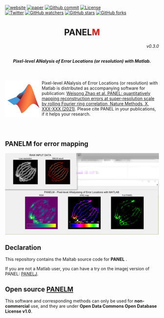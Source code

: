 
[![website](https://img.shields.io/badge/website-up-green.svg)](https://weisongzhao.github.io/PANELM/)
[![paper](https://img.shields.io/badge/paper-nat.%20methods-black.svg)](https://www.nature.com/nmeth/)
[![Github commit](https://img.shields.io/github/last-commit/WeisongZhao/PANELM)](https://github.com/WeisongZhao/PANELM/)
[![License](https://img.shields.io/github/license/WeisongZhao/PANELM)](https://github.com/WeisongZhao/PANELM/blob/master/LICENSE/)<br>
[![Twitter](https://img.shields.io/twitter/follow/weisong_zhao?label=weisong)](https://twitter.com/weisong_zhao/status/1370308101690118146)
[![GitHub watchers](https://img.shields.io/github/watchers/WeisongZhao/PANELM?style=social)](https://github.com/WeisongZhao/PANELM/) 
[![GitHub stars](https://img.shields.io/github/stars/WeisongZhao/PANELM?style=social)](https://github.com/WeisongZhao/PANELM/) 
[![GitHub forks](https://img.shields.io/github/forks/WeisongZhao/PANELM?style=social)](https://github.com/WeisongZhao/PANELM/)

<p>
<h1 align="center">PANEL<font color="red">M</font></h1>
<h6 align="right">v0.3.0</h6>
<h5 align="center">Pixel-level ANalysis of Error Locations (or resolution) with Matlab.</h5>
</p>
<br>
<p>
<img src='./img/MATLAB.jpg' align="left" width=120>
</p>

Pixel-level ANalysis of Error Locations (or resolution) with Matlab is distributed as accompanying software for publication: [Weisong Zhao et al. PANEL: quantitatively mapping reconstruction errors at super-resolution scale by rolling Fourier ring correlation, Nature Methods, X, XXX-XXX (2021)](https://www.nature.com/nmeth/). Please cite PANEL in your publications, if it helps your research.

<br>
<br>

## PANELM for error mapping
<p align='center'>
<img src='./img/PANELM.png' align="center" width=900>
</p>


## Declaration
This repository contains the Maltab source code for <b>PANEL</b> .  

If you are not a Matlab user, you can have a try on the imagej version of PANEL: [PANELJ](https://github.com/WeisongZhao/PANELJ).

## Open source [PANELM](https://github.com/WeisongZhao/PANELM)
This software and corresponding methods can only be used for **non-commercial** use, and they are under **Open Data Commons Open Database License v1.0**.

